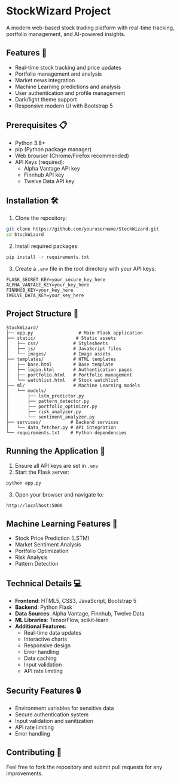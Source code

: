 # StockWizard Project

A modern web-based stock trading platform with real-time tracking, portfolio management, and AI-powered insights.

## Features 🚀

- Real-time stock tracking and price updates
- Portfolio management and analysis
- Market news integration
- Machine Learning predictions and analysis
- User authentication and profile management
- Dark/light theme support
- Responsive modern UI with Bootstrap 5

## Prerequisites 📋

- Python 3.8+
- pip (Python package manager)
- Web browser (Chrome/Firefox recommended)
- API Keys (required):
  - Alpha Vantage API key
  - Finnhub API key
  - Twelve Data API key

## Installation 🛠️

1. Clone the repository:
```bash
git clone https://github.com/yourusername/StockWizard.git
cd StockWizard
```

2. Install required packages:
```bash
pip install -r requirements.txt
```

3. Create a `.env` file in the root directory with your API keys:
```
FLASK_SECRET_KEY=your_secure_key_here
ALPHA_VANTAGE_KEY=your_key_here
FINNHUB_KEY=your_key_here
TWELVE_DATA_KEY=your_key_here
```

## Project Structure 📁

```
StockWizard/
├── app.py                 # Main Flask application
├── static/               # Static assets
│   ├── css/             # Stylesheets
│   ├── js/              # JavaScript files
│   └── images/          # Image assets
├── templates/           # HTML templates
│   ├── base.html        # Base template
│   ├── login.html       # Authentication pages
│   ├── portfolio.html   # Portfolio management
│   └── watchlist.html   # Stock watchlist
├── ml/                  # Machine Learning models
│   └── models/
│       ├── lstm_predictor.py
│       ├── pattern_detector.py
│       ├── portfolio_optimizer.py
│       ├── risk_analyzer.py
│       └── sentiment_analyzer.py
├── services/           # Backend services
│   └── data_fetcher.py # API integration
└── requirements.txt    # Python dependencies
```

## Running the Application 🚀

1. Ensure all API keys are set in `.env`
2. Start the Flask server:
```bash
python app.py
```
3. Open your browser and navigate to:
```
http://localhost:5000
```

## Machine Learning Features 🤖

- Stock Price Prediction (LSTM)
- Market Sentiment Analysis
- Portfolio Optimization
- Risk Analysis
- Pattern Detection

## Technical Details 💻

- **Frontend**: HTML5, CSS3, JavaScript, Bootstrap 5
- **Backend**: Python Flask
- **Data Sources**: Alpha Vantage, Finnhub, Twelve Data
- **ML Libraries**: TensorFlow, scikit-learn
- **Additional Features**:
  - Real-time data updates
  - Interactive charts
  - Responsive design
  - Error handling
  - Data caching
  - Input validation
  - API rate limiting

## Security Features 🔒

- Environment variables for sensitive data
- Secure authentication system
- Input validation and sanitization
- API rate limiting
- Error handling

## Contributing 🤝

Feel free to fork the repository and submit pull requests for any improvements.


